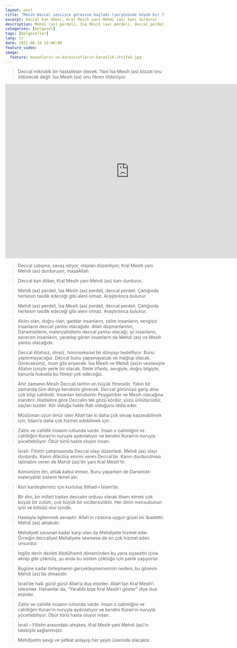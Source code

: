```yaml
---
layout: post
title: "Mesih Deccal sessizce görevine başladı (yeryüzünde büyük bir fitne ve bozgunculuk)"
excerpt: Deccal kan döker, Kral Mesih yani Mehdi (as) kanı durdurur.
description: Mehdi (as) perdeli, İsa Mesih (as) perdeli, deccal perdeli. Çıktığında herkesin tasdik edeceği gibi aleni olmaz. Araştırılınca bulunur. 
categories: [belgesel]
tags: [belgeseller]
lang: tr
date: 2021-06-10 15:00:00
feature_video: 
image:
  feature: masonlarin-ve-darwinistlerin-karanlik-ittifak.jpg
---
```


> Deccal mikrobik bir hastalıktan ölecek. Yani İsa Mesih (as) bizzat onu öldürecek değil. İsa Mesih (as) onu fikren öldürüyor.

<div class="responsive-wrap">
<iframe src="https://e.pcloud.link/publink/show?code=XZ8aBVZHbRVCQywmhuqyvk93y84KpOwNGdk" scrolling="no" frameborder="0"  width="780" height="550" allowfullscreen="true" webkitallowfullscreen="true" mozallowfullscreen="true"></iframe>
</div>

> Deccal çatışma, savaş istiyor, olayları düzenliyor; Kral Mesih yani Mehdi (as) durduruyor, maşaAllah.

> Deccal kan döker, Kral Mesih yani Mehdi (as) kanı durdurur.

> Mehdi (as) perdeli, İsa Mesih (as) perdeli, deccal perdeli. Çıktığında herkesin tasdik edeceği gibi aleni olmaz. Araştırılınca bulunur.

> Mehdi (as) perdeli, İsa Mesih (as) perdeli, deccal perdeli. Çıktığında herkesin tasdik edeceği gibi aleni olmaz. Araştırılınca bulunur.

> Akılcı olan, doğru olan; gaddar insanların, zalim insanların, sevgisiz insanların deccal yanlısı olacağıdır. Allah düşmanlarının, Darwinistlerin, materyalistlerin deccal yanlısı olacağı; iyi insanların, sevecen insanların, yaratılışı gören insanların da Mehdi (as) ve Mesih yanlısı olacağıdır.

> Deccal Allahsız, dinsiz, homoseksüel bir dünyayı hedefliyor. Bunu yaptırmayacağız. Deccal bunu yapamayacak ve mağlup olacak. Göreceksiniz, mum gibi eriyecek. İsa Mesih ve Mehdi (as)ın vesilesiyle Allahın izniyle yerle bir olacak. İlimle irfanla, sevgiyle, doğru bilgiyle, kanunla hukukla bu fitneyi yok edeceğiz.

> Ahir zamanın Mesih Deccali tarihin en büyük fitnesidir. Yakın bir zamanda tüm dünya kendisini görecek. Deccal görünüşü garip ama çok bilgi sahibidir. İnsanları kendisinin Peygamber ve Mesih olacağına inandırır. Hadislere göre Deccalin tek gözü kördür, yüzü ürkütücüdür, saçları kızıldır. Kör olduğu halde Rab olduğunu iddia eder.

> Müslüman uzun ömür ister Allah’tan ki daha çok sevap kazanabilmek için, İslam’a daha çok hizmet edebilmek için.

> Zalim ve cahillik insanın ruhunda vardır. İnsan o zalimliğini ve cahilliğini Kuran’ın nuruyla aydınlatıyor ve kendini Kuran’ın nuruyla yüceltebiliyor. Öbür türlü hasta oluyor insan.


> İsrail- Filistin çatışmasında Deccal olayı düzenledi. Mehdi (as) olayı durdurdu. Kanın dökülüş emrini veren Deccal’dır. Kanın durdurulması talimatını veren de Mehdi (as)’dır yani Kral Mesih’tir.

> Komünizm din, ahlak kabul etmez. Bunu yaparken de Darwinist-materyalist sistemi temel alır.

> Kürt kardeşlerimiz için kurtuluş İttihad-ı İslam’dır.

> Bir dini, bir milleti toptan deccalın ordusu olarak itham etmek çok büyük bir zulüm, çok büyük bir vicdansızlıktır. Her dinin mensubunun iyisi ve kötüsü olur içinde.

> Hastayla ilgilenmek sevaptır. Allah’ın rızasına uygun güzel bir ibadettir. Mehdi (as) ahlakıdır.

> Mehdiyeti savunan kadar karşı olan da Mehdiyete hizmet eder. Örneğin deccaliyet Mehdiyete istemese de en çok hizmet eden unsurdur.

> İngiliz derin devleti Abdülhamit döneminden bu yana siyasetin içine akrep gibi çökmüş, şu anda bu sistem çöktüğü için panik yaşıyorlar.

> Bugüne kadar birleşmenin gerçekleşmemesinin nedeni, bu görevin Mehdi (as)’da olmasıdır.

> İsrail’de halk gürül gürül Allah’a dua etsinler. Allah’tan Kral Mesih’i istesinler. Hahamlar da, “Yarabbi bize Kral Mesih’i göster” diye dua etsinler.

> Zalim ve cahillik insanın ruhunda vardır. İnsan o zalimliğini ve cahilliğini Kuran’ın nuruyla aydınlatıyor ve kendini Kuran’ın nuruyla yüceltebiliyor. Öbür türlü hasta oluyor insan.

> İsrail – Filistin arasındaki ateşkes, Kral Mesih yani Mehdi (as)’ın talebiyle sağlanmıştır.

> Mehdiyetin sevgi ve şefkat anlayışı her şeyin üzerinde olacaktır.




